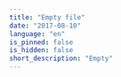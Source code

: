 ```yaml
---
title: "Empty file"
date: "2017-08-10"
language: "en"
is_pinned: false
is_hidden: false
short_description: "Empty"
---
```

